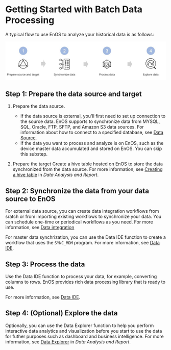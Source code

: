 # Getting Started with Batch Data Processing
<!--
The short description should be a single, concise paragraph that contains one or two sentences and no more than 50 words.
Briefly mention what the user's learning goal is and include the following SEO keywords in the title short description: EnOS, ServiceName, tutorial.
-->

A typical flow to use EnOS to analyze your historical data is as follows:

![Four steps to get started with offline data processing](media/getting_started.jpg)

## Step 1: Prepare the data source and target  

1. Prepare the data source.
   - If the data source is external, you'll first need to set up connection to the source data. EnOS supports to synchronize data from MYSQL, SQL, Oracle, FTP, SFTP, and Amazon S3 data sources. For information about how to connect to a specified database, see [Data Source](data_source/index).
   - If the data you want to process and analyze is on EnOS, such as the device master data accumulated and stored on EnOS. You can skip this substep.

2. Prepare the target Create a hive table hosted on EnOS to store the data synchronized from the data source. For more information, see [Creating a hive table](https://docs.envisioniot.com/docs/analysis-report/en/latest/data_explorer/creating_hivetable.html) in *Data Analysis and Report*.

## Step 2: Synchronize the data from your data source to EnOS

For external data source, you can create data integration workflows from sratch or from importing existing workflows to synchronize your data. You can schedule one-time or periodical workflows as you need. For more information, see [Data integration](data_integration/index)

For master data synchrization, you can use the Data IDE function to create a workflow that uses the `SYNC_MDM` program. For more information, see [Data IDE](data_ide/index).

## Step 3: Process the data

Use the Data IDE function to process your data, for example, converting columns to rows. EnOS provides rich data processing library that is ready to use.

For more information, see [Data IDE](data_ide/index).

## Step 4: (Optional) Explore the data

Optionally, you can use the Data Explorer function to help you perform interactive data analytics and visualization before you start to use the data for futher purposes such as dashboard and business intelligence. For more information, see [Data Explorer](https://docs.envisioniot.com/docs/analysis-report/en/latest/data_explorer/overview.html) in *Data Analysis and Report*.
